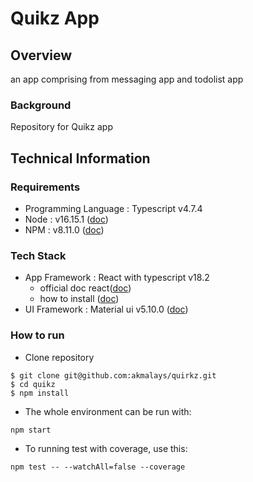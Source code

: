 # Quikz App

## Overview

an app comprising from messaging app and todolist app

### Background

Repository for Quikz app

## Technical Information

### Requirements

- Programming Language : Typescript v4.7.4
- Node : v16.15.1 ([doc](https://nodejs.org/fa/blog/release/v16.15.1/))
- NPM : v8.11.0 ([doc](https://www.npmjs.com/package/node-v8-version))

### Tech Stack

- App Framework : React with typescript v18.2
  - official doc react([doc](https://reactjs.org/versions/))
  - how to install ([doc](https://create-react-app.dev/docs/adding-typescript/))
- UI Framework : Material ui v5.10.0 ([doc](https://mui.com/))

### How to run

- Clone repository

```
$ git clone git@github.com:akmalays/quirkz.git
$ cd quikz
$ npm install
```

- The whole environment can be run with:

```
npm start
```

- To running test with coverage, use this:

 ```
 npm test -- --watchAll=false --coverage
 ```
